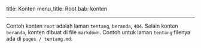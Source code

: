 title: Konten
menu_title: Root
bab: konten

---


Contoh konten `root` adalah laman `tentang`, `beranda`, `404`.
Selain konten `beranda`, konten dibuat di file `markdown`.
Contoh untuk laman `tentang` filenya ada di `pages / tentang.md`.
